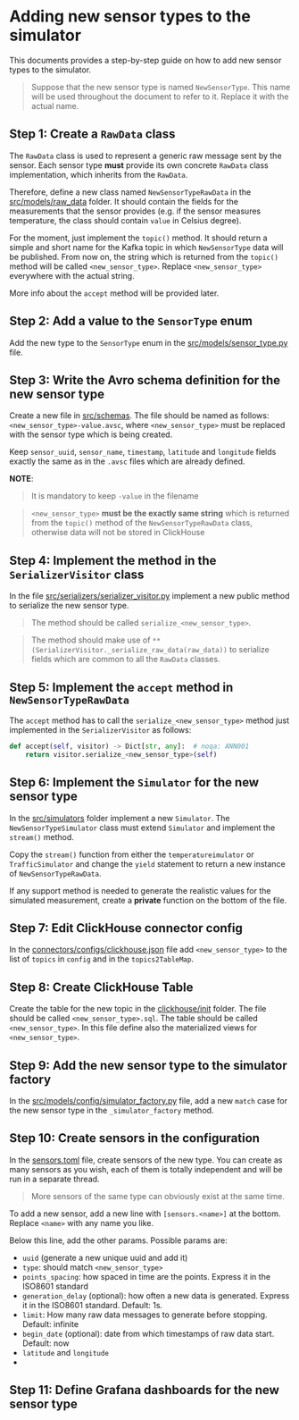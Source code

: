 # Adding new sensor types to the simulator
This documents provides a step-by-step guide on how to add new sensor types to the simulator.

> Suppose that the new sensor type is named `NewSensorType`. This name
> will be used throughout the document to refer to it. Replace it with the actual name.

## Step 1: Create a `RawData` class
The `RawData` class is used to represent a generic raw message sent by the sensor.
Each sensor type **must** provide its own concrete `RawData` class implementation,
which inherits from the `RawData`.

Therefore, define a new class named `NewSensorTypeRawData` in the 
[src/models/raw_data](../src/models/raw_data) folder. It should contain the
fields for the measurements that the sensor provides (e.g. if the sensor
measures temperature, the class should contain `value` in Celsius degree).

For the moment, just implement the `topic()` method. It should return a simple and
short name for the Kafka topic in which `NewSensorType` data will be published.
From now on, the string which is returned from the `topic()` method will be called
`<new_sensor_type>`. Replace `<new_sensor_type>` everywhere with the actual string.

More info about the `accept` method will be provided later.

## Step 2: Add a value to the `SensorType` enum
Add the new type to the `SensorType` enum in the [src/models/sensor_type.py](../src/models/sensor_type.py)
file.

## Step 3: Write the Avro schema definition for the new sensor type
Create a new file in [src/schemas](../../redpanda/schemas). The file should be named as follows:
`<new_sensor_type>-value.avsc`, where `<new_sensor_type>` must be replaced with the sensor type
which is being created.

Keep `sensor_uuid`, `sensor_name`, `timestamp`, `latitude` and `longitude` fields exactly the same as in
the `.avsc` files which are already defined.

**NOTE**:

> It is mandatory to keep `-value` in the filename

> `<new_sensor_type>` **must be the exactly same string** which is returned from the 
> `topic()` method of the `NewSensorTypeRawData` class, otherwise data will not be
> stored in ClickHouse

## Step 4: Implement the method in the `SerializerVisitor` class
In the file [src/serializers/serializer_visitor.py](../src/serializers/visitor/json_converter_visitor.py)
implement a new public method to serialize the new sensor type.

> The method should be called `serialize_<new_sensor_type>`.

> The method should make use of `**(SerializerVisitor._serialize_raw_data(raw_data))`
to serialize fields which are common to all the `RawData` classes.

## Step 5: Implement the `accept` method in `NewSensorTypeRawData`
The `accept` method has to call the `serialize_<new_sensor_type>` method just implemented
in the `SerializerVisitor` as follows:

```python
def accept(self, visitor) -> Dict[str, any]:  # noqa: ANN001
    return visitor.serialize_<new_sensor_type>(self)
```

## Step 6: Implement the `Simulator` for the new sensor type
In the [src/simulators](../src/simulators) folder implement a new `Simulator`.
The `NewSensorTypeSimulator` class must extend `Simulator` and implement the `stream()`
method.

Copy the `stream()` function from either the `temperatureimulator` or `TrafficSimulator`
and change the `yield` statement to return a new instance of `NewSensorTypeRawData`.

If any support method is needed to generate the realistic values for the simulated
measurement, create a **private** function on the bottom of the file.

## Step 7: Edit ClickHouse connector config
In the [connectors/configs/clickhouse.json](../../redpanda/connectors/configs/clickhouse.json)
file add `<new_sensor_type>` to the list of `topics` in `config` and in the `topics2TableMap`.

## Step 8: Create ClickHouse Table
Create the table for the new topic in the [clickhouse/init](../../clickhouse/init) 
folder. The file should be called `<new_sensor_type>.sql`.
The table should be called `<new_sensor_type>`.
In this file define also the materialized views for `<new_sensor_type>`.

## Step 9: Add the new sensor type to the simulator factory
In the [src/models/config/simulator_factory.py](../src/simulators/simulator_factory.py) file,
add a new `match` case for the new sensor type in the `_simulator_factory` method.

## Step 10: Create sensors in the configuration
In the [sensors.toml](../sensors.toml) file, create sensors of the new type.
You can create as many sensors as you wish, each of them is totally independent
and will be run in a separate thread.

> More sensors of the same type can obviously exist at the same time.

To add a new sensor, add a new line with `[sensors.<name>]` at the bottom. Replace
`<name>` with any name you like.

Below this line, add the other params. Possible params are:
- `uuid` (generate a new unique uuid and add it)
- `type`: should match `<new_sensor_type>`
- `points_spacing`: how spaced in time are the points. Express it in the ISO8601 standard
- `generation_delay` (optional): how often a new data is generated. Express it in the ISO8601 standard.
Default: 1s.
- `limit`: How many raw data messages to generate before stopping. Default: infinite
- `begin_date` (optional): date from which timestamps of raw data start. Default: now
- `latitude` and `longitude`
- 
## Step 11: Define Grafana dashboards for the new sensor type

